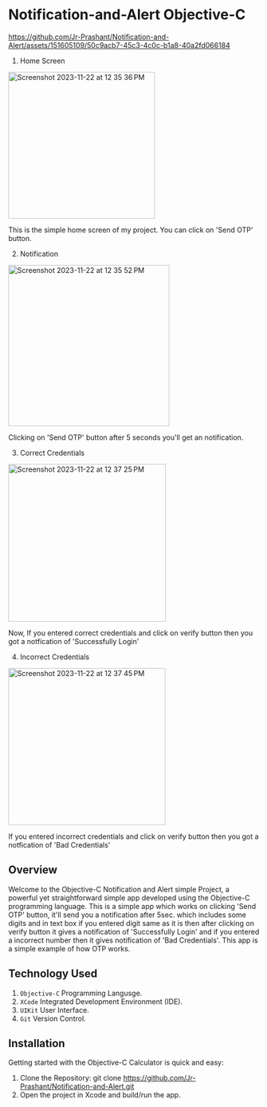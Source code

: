 # Notification-and-Alert Objective-C

https://github.com/Jr-Prashant/Notification-and-Alert/assets/151605109/50c9acb7-45c3-4c0c-b1a8-40a2fd066184

1. Home Screen
<img width="294" alt="Screenshot 2023-11-22 at 12 35 36 PM" src="https://github.com/Jr-Prashant/Notification-and-Alert/assets/151605109/531df9f3-2f1e-48bf-9643-d5fcb2fc7f1b">
<p> This is the simple home screen of my project. You can click on 'Send OTP' button.</p>

2. Notification

<img width="323" alt="Screenshot 2023-11-22 at 12 35 52 PM" src="https://github.com/Jr-Prashant/Notification-and-Alert/assets/151605109/09ebae07-50cb-4730-9936-5a10461eb5cb">

<p> Clicking on 'Send OTP' button after 5 seconds you'll get an notification.</p>

3. Correct Credentials

<img width="316" alt="Screenshot 2023-11-22 at 12 37 25 PM" src="https://github.com/Jr-Prashant/Notification-and-Alert/assets/151605109/005f23f4-4d83-403f-8c87-d811f4a97bf4">

<p> Now, If you entered correct credentials and click on verify button then you got a notfication of 'Successfully Login' </p>

4. Incorrect Credentials

<img width="315" alt="Screenshot 2023-11-22 at 12 37 45 PM" src="https://github.com/Jr-Prashant/Notification-and-Alert/assets/151605109/f2a115de-1183-40d9-8cfb-5f85d9f56745">

<p> If you entered incorrect credentials and click on verify button then you got a notfication of 'Bad Credentials' </p>

## Overview
Welcome to the Objective-C Notification and Alert simple Project, a powerful yet straightforward simple app developed using the Objective-C programming language. This is a simple app which works on clicking 'Send OTP' button, it'll send you a notification after 5sec. which includes some digits and in text box if you entered digit same as it is then after clicking on verify button it gives a notification of 'Successfully Login' and if you entered a incorrect number then it gives notification of 'Bad Credentials'. This app is a simple example of how OTP works.

## Technology Used
1. `Objective-C` Programming Langusge.
2. `XCode` Integrated Development Environment (IDE).
3. `UIKit` User Interface.
4. `Git` Version Control.

## Installation
Getting started with the Objective-C Calculator is quick and easy:
1. Clone the Repository: git clone https://github.com/Jr-Prashant/Notification-and-Alert.git
2. Open the project in Xcode and build/run the app.
